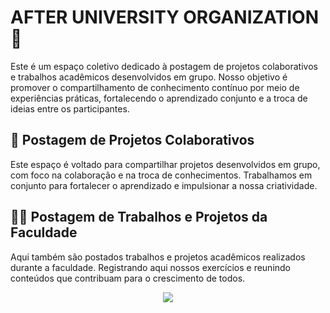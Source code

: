 # AFTER UNIVERSITY ORGANIZATION 📖

Este é um espaço coletivo dedicado à postagem de projetos colaborativos e trabalhos acadêmicos desenvolvidos em grupo. Nosso objetivo é promover o compartilhamento de conhecimento contínuo por meio de experiências práticas, fortalecendo o aprendizado conjunto e a troca de ideias entre os participantes.

## 👥 Postagem de Projetos Colaborativos
Este espaço é voltado para compartilhar projetos desenvolvidos em grupo, com foco na colaboração e na troca de conhecimentos. Trabalhamos em conjunto para fortalecer o aprendizado e impulsionar a nossa criatividade.

## 🧑‍🎓 Postagem de Trabalhos e Projetos da Faculdade
Aqui também são postados trabalhos e projetos acadêmicos realizados durante a faculdade. Registrando aqui nossos exercícios e reunindo conteúdos que contribuam para o crescimento de todos.

<div align="center">
  <img src="Enchanted_Book.gif">
</div>

